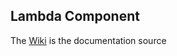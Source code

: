 ## Lambda Component

The [Wiki](https://github.com/liufangchen/lambda/wiki) is the documentation source
